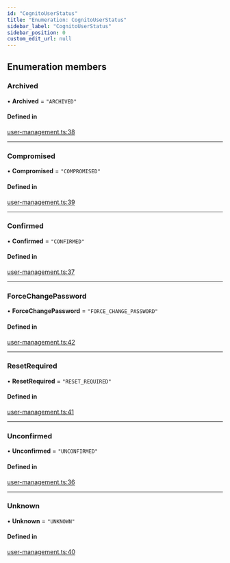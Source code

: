 ```yaml
---
id: "CognitoUserStatus"
title: "Enumeration: CognitoUserStatus"
sidebar_label: "CognitoUserStatus"
sidebar_position: 0
custom_edit_url: null
---
```


## Enumeration members

### Archived

• **Archived** = `"ARCHIVED"`

#### Defined in

[user-management.ts:38](https://github.com/awslabs/green-boost/blob/1e9314a/packages/gboost-common/src/user-management.ts#L38)

___

### Compromised

• **Compromised** = `"COMPROMISED"`

#### Defined in

[user-management.ts:39](https://github.com/awslabs/green-boost/blob/1e9314a/packages/gboost-common/src/user-management.ts#L39)

___

### Confirmed

• **Confirmed** = `"CONFIRMED"`

#### Defined in

[user-management.ts:37](https://github.com/awslabs/green-boost/blob/1e9314a/packages/gboost-common/src/user-management.ts#L37)

___

### ForceChangePassword

• **ForceChangePassword** = `"FORCE_CHANGE_PASSWORD"`

#### Defined in

[user-management.ts:42](https://github.com/awslabs/green-boost/blob/1e9314a/packages/gboost-common/src/user-management.ts#L42)

___

### ResetRequired

• **ResetRequired** = `"RESET_REQUIRED"`

#### Defined in

[user-management.ts:41](https://github.com/awslabs/green-boost/blob/1e9314a/packages/gboost-common/src/user-management.ts#L41)

___

### Unconfirmed

• **Unconfirmed** = `"UNCONFIRMED"`

#### Defined in

[user-management.ts:36](https://github.com/awslabs/green-boost/blob/1e9314a/packages/gboost-common/src/user-management.ts#L36)

___

### Unknown

• **Unknown** = `"UNKNOWN"`

#### Defined in

[user-management.ts:40](https://github.com/awslabs/green-boost/blob/1e9314a/packages/gboost-common/src/user-management.ts#L40)
